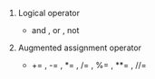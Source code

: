 1.  Logical operator
    - and , or , not

2. Augmented assignment operator
    - += , -= , *= , /= , %= , **= , //=